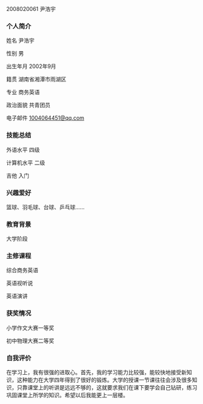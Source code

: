 2008020061             尹浩宇


### 个人简介

姓名 尹浩宇

性别 男

出生年月 2002年9月

籍贯 湖南省湘潭市雨湖区

专业 商务英语

政治面貌 共青团员

电子邮件 1004064451@qq.com

### 技能总结

外语水平 四级

计算机水平 二级

吉他 入门

### 兴趣爱好

篮球、羽毛球、台球、乒乓球......

### 教育背景

大学阶段

### 主修课程

综合商务英语 

英语视听说

英语演讲

### 获奖情况

小学作文大赛一等奖

初中物理大赛二等奖

### 自我评价

在学习上，我有很强的进取心。首先，我的学习能力比较强，能较快地接受新知识，这种能力在大学四年得到了很好的锻炼。大学的授课一节课往往会涉及很多知识，只靠课堂上的听讲是远远不够的，这就要求我们在课下要学会自己钻研，练习巩固课堂上所学的知识。希望以后我能更上一层楼。
